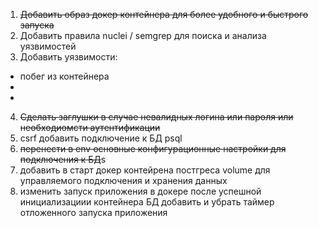 1. ~~Добавить образ докер контейнера для более удобного и быстрого запуска~~
2. Добавить правила nuclei / semgrep для поиска и анализа уязвимостей
3. Добавить уязвимости:
- побег из контейнера
-
-
4. ~~Cделать заглушки в случае невалидных логина или пароля или необходиомсти аутентификации~~
5. csrf добавить подключение к БД psql
6. ~~перенести в env основные конфигурационные настройки для подключения к БД~~s
7. добавить в старт докер контейрена постгреса volume для управляемого подключения и хранения данных
8. изменить запуск приложения в докере после успешной инициализациии контейнера БД добавить и убрать таймер отложенного запуска приложения